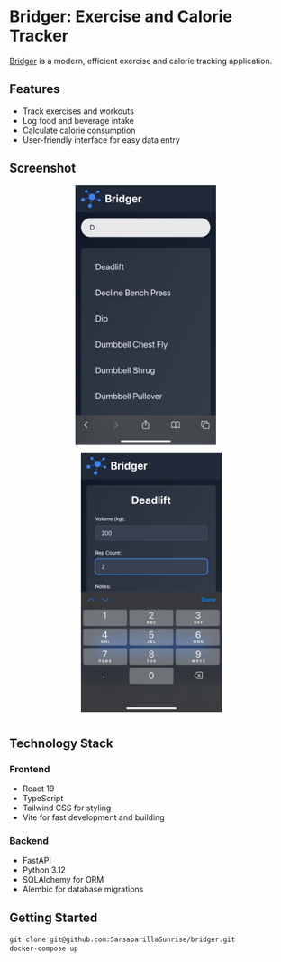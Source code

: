 # Bridger: Exercise and Calorie Tracker

[Bridger](https://en.wikipedia.org/wiki/Jim_Bridger) is a modern, efficient exercise and calorie tracking application.

## Features

- Track exercises and workouts
- Log food and beverage intake
- Calculate calorie consumption
- User-friendly interface for easy data entry

## Screenshot

<p align="center">
  <a href="./images/screenshot-search.png" style="display: inline-block; margin-right: 20px;">
    <img src="./images/screenshot-search.png" alt="Bridger app screenshot: Exercise search page" width="250" style="margin-bottom: 10px;">
  </a>
  <a href="./images/screenshot-form.png" style="display: inline-block;">
    <img src="./images/screenshot-form.png" alt="Bridger app screenshot: Exercise form page" width="250" style="margin-bottom: 10px;">
  </a>
</p>

## Technology Stack

### Frontend

- React 19
- TypeScript
- Tailwind CSS for styling
- Vite for fast development and building

### Backend

- FastAPI
- Python 3.12
- SQLAlchemy for ORM
- Alembic for database migrations

## Getting Started

    git clone git@github.com:SarsaparillaSunrise/bridger.git
    docker-compose up
